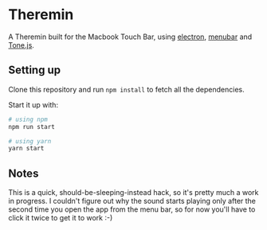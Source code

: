 # Theremin

A Theremin built for the Macbook Touch Bar, using [electron](https://github.com/electron/electron), [menubar](https://github.com/maxogden/menubar) and [Tone.js](https://github.com/Tonejs/Tone.js).

## Setting up

Clone this repository and run `npm install` to fetch all the dependencies.

Start it up with:

```bash
# using npm
npm run start

# using yarn
yarn start
```

## Notes

This is a quick, should-be-sleeping-instead hack, so it's pretty much a work in progress. I couldn't figure out why the sound starts playing only after the second time you open the app from the menu bar, so for now you'll have to click it twice to get it to work :-)

